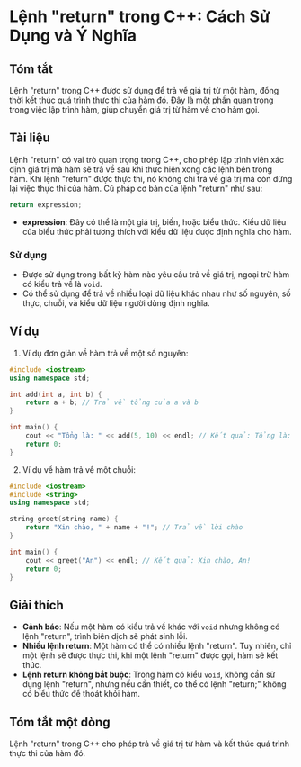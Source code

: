 <!--
Meta Description: # Lệnh "return" trong C++: Cách Sử Dụng và Ý Nghĩa ## Tóm tắt Lệnh "return" trong C++ được sử dụng để trả về giá trị từ một hàm, đồng thời kết thúc qu...
Meta Keywords: hàm, return, lệnh, trả, một
-->

# Lệnh "return" trong C++: Cách Sử Dụng và Ý Nghĩa

## Tóm tắt
Lệnh "return" trong C++ được sử dụng để trả về giá trị từ một hàm, đồng thời kết thúc quá trình thực thi của hàm đó. Đây là một phần quan trọng trong việc lập trình hàm, giúp chuyển giá trị từ hàm về cho hàm gọi.

## Tài liệu
Lệnh "return" có vai trò quan trọng trong C++, cho phép lập trình viên xác định giá trị mà hàm sẽ trả về sau khi thực hiện xong các lệnh bên trong hàm. Khi lệnh "return" được thực thi, nó không chỉ trả về giá trị mà còn dừng lại việc thực thi của hàm. Cú pháp cơ bản của lệnh "return" như sau:

```cpp
return expression;
```

- **expression**: Đây có thể là một giá trị, biến, hoặc biểu thức. Kiểu dữ liệu của biểu thức phải tương thích với kiểu dữ liệu được định nghĩa cho hàm.

### Sử dụng
- Được sử dụng trong bất kỳ hàm nào yêu cầu trả về giá trị, ngoại trừ hàm có kiểu trả về là `void`.
- Có thể sử dụng để trả về nhiều loại dữ liệu khác nhau như số nguyên, số thực, chuỗi, và kiểu dữ liệu người dùng định nghĩa.

## Ví dụ
1. Ví dụ đơn giản về hàm trả về một số nguyên:

```cpp
#include <iostream>
using namespace std;

int add(int a, int b) {
    return a + b; // Trả về tổng của a và b
}

int main() {
    cout << "Tổng là: " << add(5, 10) << endl; // Kết quả: Tổng là: 15
    return 0;
}
```

2. Ví dụ về hàm trả về một chuỗi:

```cpp
#include <iostream>
#include <string>
using namespace std;

string greet(string name) {
    return "Xin chào, " + name + "!"; // Trả về lời chào
}

int main() {
    cout << greet("An") << endl; // Kết quả: Xin chào, An!
    return 0;
}
```

## Giải thích
- **Cảnh báo**: Nếu một hàm có kiểu trả về khác với `void` nhưng không có lệnh "return", trình biên dịch sẽ phát sinh lỗi.
- **Nhiều lệnh return**: Một hàm có thể có nhiều lệnh "return". Tuy nhiên, chỉ một lệnh sẽ được thực thi, khi một lệnh "return" được gọi, hàm sẽ kết thúc.
- **Lệnh return không bắt buộc**: Trong hàm có kiểu `void`, không cần sử dụng lệnh "return", nhưng nếu cần thiết, có thể có lệnh "return;" không có biểu thức để thoát khỏi hàm.

## Tóm tắt một dòng
Lệnh "return" trong C++ cho phép trả về giá trị từ hàm và kết thúc quá trình thực thi của hàm đó.